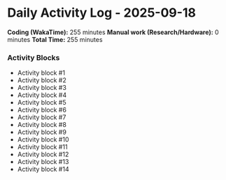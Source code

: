 # Daily Activity Log - 2025-09-18

**Coding (WakaTime):** 255 minutes
**Manual work (Research/Hardware):** 0 minutes
**Total Time:** 255 minutes

### Activity Blocks
- Activity block #1
- Activity block #2
- Activity block #3
- Activity block #4
- Activity block #5
- Activity block #6
- Activity block #7
- Activity block #8
- Activity block #9
- Activity block #10
- Activity block #11
- Activity block #12
- Activity block #13
- Activity block #14

